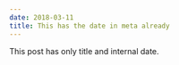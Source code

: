 ```yaml
---
date: 2018-03-11
title: This has the date in meta already
---
```


This post has only title and internal date.
